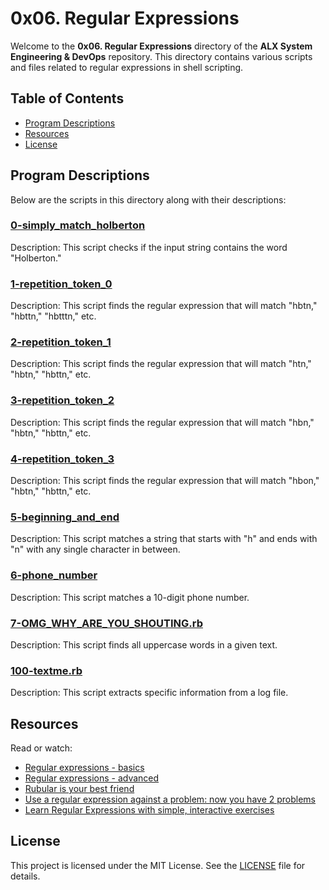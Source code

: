 # 0x06. Regular Expressions

Welcome to the **0x06. Regular Expressions** directory of the **ALX System Engineering & DevOps** repository. This directory contains various scripts and files related to regular expressions in shell scripting.

## Table of Contents

- [Program Descriptions](#program-descriptions)
- [Resources](#resources)
- [License](#license)

## Program Descriptions

Below are the scripts in this directory along with their descriptions:

### [0-simply_match_holberton](https://github.com/iakev/alx-system_engineering-devops/blob/main/0x06-regular_expressions/0-simply_match_holberton)

Description: This script checks if the input string contains the word "Holberton."

### [1-repetition_token_0](https://github.com/iakev/alx-system_engineering-devops/blob/main/0x06-regular_expressions/1-repetition_token_0)

Description: This script finds the regular expression that will match "hbtn," "hbttn," "hbtttn," etc.

### [2-repetition_token_1](https://github.com/iakev/alx-system_engineering-devops/blob/main/0x06-regular_expressions/2-repetition_token_1)

Description: This script finds the regular expression that will match "htn," "hbtn," "hbttn," etc.

### [3-repetition_token_2](https://github.com/iakev/alx-system_engineering-devops/blob/main/0x06-regular_expressions/3-repetition_token_2)

Description: This script finds the regular expression that will match "hbn," "hbtn," "hbttn," etc.

### [4-repetition_token_3](https://github.com/iakev/alx-system_engineering_devops/blob/main/0x06-regular_expressions/4-repetition_token_3)

Description: This script finds the regular expression that will match "hbon," "hbtn," "hbttn," etc.

### [5-beginning_and_end](https://github.com/iakev/alx-system_engineering_devops/blob/main/0x06-regular_expressions/5-beginning_and_end)

Description: This script matches a string that starts with "h" and ends with "n" with any single character in between.

### [6-phone_number](https://github.com/iakev/alx-system_engineering_devops/blob/main/0x06-regular_expressions/6-phone_number)

Description: This script matches a 10-digit phone number.

### [7-OMG_WHY_ARE_YOU_SHOUTING.rb](https://github.com/iakev/alx-system_engineering-devops/blob/main/0x06-regular_expressions/7-OMG_WHY_ARE_YOU_SHOUTING.rb)

Description: This script finds all uppercase words in a given text.

### [100-textme.rb](https://github.com/iakev/alx-system_engineering-devops/blob/main/0x06-regular_expressions/100-textme.rb)

Description: This script extracts specific information from a log file.

## Resources

Read or watch:

- [Regular expressions - basics](https://www.slideshare.net/neha_jain/introducing-regular-expressions)
- [Regular expressions - advanced](https://www.slideshare.net/neha_jain/advanced-regular-expressions-80296518)
- [Rubular is your best friend](https://rubular.com/)
- [Use a regular expression against a problem: now you have 2 problems](https://blog.codinghorror.com/regular-expressions-now-you-have-two-problems/)
- [Learn Regular Expressions with simple, interactive exercises](https://regexone.com/)

## License

This project is licensed under the MIT License. See the [LICENSE](https://github.com/iakev/alx-system_engineering-devops/blob/main/LICENSE.md) file for details.
